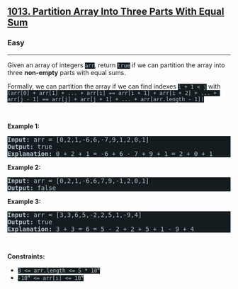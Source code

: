 <h2><a href="https://leetcode.com/problems/partition-array-into-three-parts-with-equal-sum/">1013. Partition Array Into Three Parts With Equal Sum</a></h2><h3>Easy</h3><hr><div><p>Given an array of integers <code style="background-color: rgb(20, 28, 32) !important; color: rgb(183, 198, 205) !important;">arr</code>, return <code style="background-color: rgb(20, 28, 32) !important; color: rgb(183, 198, 205) !important;">true</code> if we can partition the array into three <strong>non-empty</strong> parts with equal sums.</p>

<p>Formally, we can partition the array if we can find indexes <code style="background-color: rgb(20, 28, 32) !important; color: rgb(183, 198, 205) !important;">i + 1 &lt; j</code> with <code style="background-color: rgb(20, 28, 32) !important; color: rgb(183, 198, 205) !important;">(arr[0] + arr[1] + ... + arr[i] == arr[i + 1] + arr[i + 2] + ... + arr[j - 1] == arr[j] + arr[j + 1] + ... + arr[arr.length - 1])</code></p>

<p>&nbsp;</p>
<p><strong class="example">Example 1:</strong></p>

<pre style="background-color: rgb(20, 28, 32) !important; color: rgb(182, 198, 206) !important;"><strong>Input:</strong> arr = [0,2,1,-6,6,-7,9,1,2,0,1]
<strong>Output:</strong> true
<strong>Explanation: </strong>0 + 2 + 1 = -6 + 6 - 7 + 9 + 1 = 2 + 0 + 1
</pre>

<p><strong class="example">Example 2:</strong></p>

<pre style="background-color: rgb(20, 28, 32) !important; color: rgb(182, 198, 206) !important;"><strong>Input:</strong> arr = [0,2,1,-6,6,7,9,-1,2,0,1]
<strong>Output:</strong> false
</pre>

<p><strong class="example">Example 3:</strong></p>

<pre style="background-color: rgb(20, 28, 32) !important; color: rgb(182, 198, 206) !important;"><strong>Input:</strong> arr = [3,3,6,5,-2,2,5,1,-9,4]
<strong>Output:</strong> true
<strong>Explanation: </strong>3 + 3 = 6 = 5 - 2 + 2 + 5 + 1 - 9 + 4
</pre>

<p>&nbsp;</p>
<p><strong>Constraints:</strong></p>

<ul>
	<li><code style="background-color: rgb(20, 28, 32) !important; color: rgb(183, 198, 205) !important;">3 &lt;= arr.length &lt;= 5 * 10<sup>4</sup></code></li>
	<li><code style="background-color: rgb(20, 28, 32) !important; color: rgb(183, 198, 205) !important;">-10<sup>4</sup> &lt;= arr[i] &lt;= 10<sup>4</sup></code></li>
</ul>
</div>